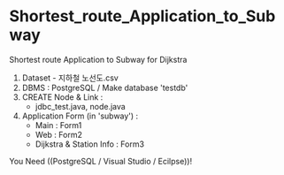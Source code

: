 # Shortest_route_Application_to_Subway
Shortest route Application to Subway for Dijkstra

1) Dataset - 지하철 노선도.csv
2) DBMS : PostgreSQL / Make database 'testdb'
3) CREATE Node & Link :
    - jdbc_test.java, node.java
4) Application Form (in 'subway') :
    - Main : Form1
    - Web : Form2
    - Dijkstra & Station Info : Form3
    
You Need ((PostgreSQL / Visual Studio / Ecilpse))!
